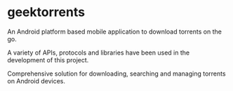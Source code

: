 geektorrents
============
An Android platform based mobile application to download torrents on the go.

A variety of APIs, protocols and libraries have been used in the development of this project.

Comprehensive solution for downloading, searching and managing torrents on Android devices.
